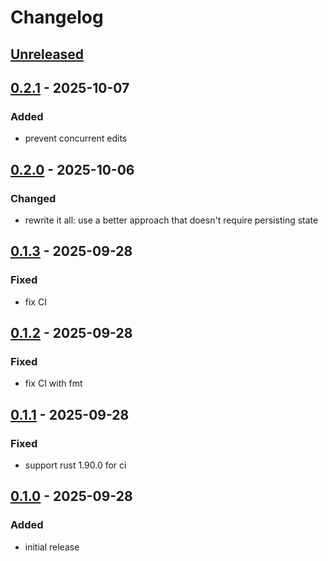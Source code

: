 # Changelog

## [Unreleased]

## [0.2.1] - 2025-10-07

### Added

- prevent concurrent edits

## [0.2.0] - 2025-10-06

### Changed

- rewrite it all: use a better approach that doesn't require persisting state

## [0.1.3] - 2025-09-28

### Fixed

- fix CI

## [0.1.2] - 2025-09-28

### Fixed

- fix CI with fmt

## [0.1.1] - 2025-09-28

### Fixed

- support rust 1.90.0 for ci

## [0.1.0] - 2025-09-28

### Added

- initial release

[Unreleased]: https://github.com/schpet/jjagent/compare/v0.2.1...HEAD
[0.2.1]: https://github.com/schpet/jjagent/compare/v0.2.0...v0.2.1
[0.2.0]: https://github.com/schpet/jjagent/compare/v0.1.3...v0.2.0
[0.1.3]: https://github.com/schpet/jjagent/compare/v0.1.2...v0.1.3
[0.1.2]: https://github.com/schpet/jjagent/compare/v0.1.1...v0.1.2
[0.1.1]: https://github.com/schpet/jjagent/compare/v0.1.0...v0.1.1
[0.1.0]: https://github.com/schpet/jjagent/releases/tag/v0.1.0
